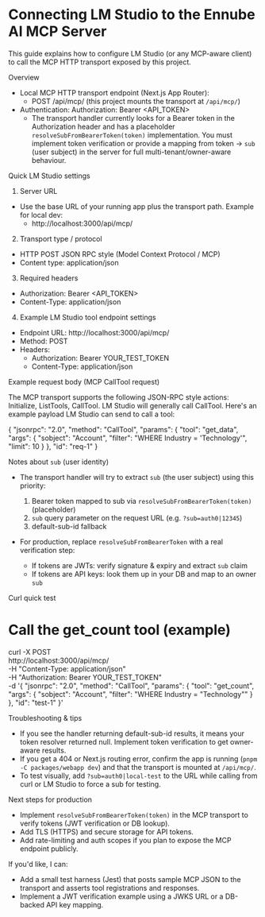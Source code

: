 # Connecting LM Studio to the Ennube AI MCP Server

This guide explains how to configure LM Studio (or any MCP-aware client) to call the MCP HTTP transport exposed by this project.

Overview
- Local MCP HTTP transport endpoint (Next.js App Router):
  - POST /api/mcp/  (this project mounts the transport at `/api/mcp/`)
- Authentication: Authorization: Bearer <API_TOKEN>
  - The transport handler currently looks for a Bearer token in the Authorization header and has a placeholder `resolveSubFromBearerToken(token)` implementation. You must implement token verification or provide a mapping from token -> `sub` (user subject) in the server for full multi-tenant/owner-aware behaviour.

Quick LM Studio settings
1. Server URL
- Use the base URL of your running app plus the transport path. Example for local dev:
  - http://localhost:3000/api/mcp/

2. Transport type / protocol
- HTTP POST JSON RPC style (Model Context Protocol / MCP)
- Content type: application/json

3. Required headers
- Authorization: Bearer <API_TOKEN>
- Content-Type: application/json

4. Example LM Studio tool endpoint settings
- Endpoint URL: http://localhost:3000/api/mcp/
- Method: POST
- Headers:
  - Authorization: Bearer YOUR_TEST_TOKEN
  - Content-Type: application/json

Example request body (MCP CallTool request)

The MCP transport supports the following JSON-RPC style actions: Initialize, ListTools, CallTool. LM Studio will generally call CallTool. Here's an example payload LM Studio can send to call a tool:

{
  "jsonrpc": "2.0",
  "method": "CallTool",
  "params": {
    "tool": "get_data",
    "args": {
      "sobject": "Account",
      "filter": "WHERE Industry = 'Technology'",
      "limit": 10
    }
  },
  "id": "req-1"
}

Notes about `sub` (user identity)
- The transport handler will try to extract `sub` (the user subject) using this priority:
  1. Bearer token mapped to sub via `resolveSubFromBearerToken(token)` (placeholder)
  2. `sub` query parameter on the request URL (e.g. `?sub=auth0|12345`)
  3. default-sub-id fallback

- For production, replace `resolveSubFromBearerToken` with a real verification step:
  - If tokens are JWTs: verify signature & expiry and extract `sub` claim
  - If tokens are API keys: look them up in your DB and map to an owner `sub`

Curl quick test

# Call the get_count tool (example)
curl -X POST \
  http://localhost:3000/api/mcp/ \
  -H "Content-Type: application/json" \
  -H "Authorization: Bearer YOUR_TEST_TOKEN" \
  -d '{
    "jsonrpc": "2.0",
    "method": "CallTool",
    "params": { "tool": "get_count", "args": { "sobject": "Account", "filter": "WHERE Industry = \"Technology\"" } },
    "id": "test-1"
  }'

Troubleshooting & tips
- If you see the handler returning default-sub-id results, it means your token resolver returned null. Implement token verification to get owner-aware results.
- If you get a 404 or Next.js routing error, confirm the app is running (`pnpm -C packages/webapp dev`) and that the transport is mounted at `/api/mcp/`.
- To test visually, add `?sub=auth0|local-test` to the URL while calling from curl or LM Studio to force a sub for testing.

Next steps for production
- Implement `resolveSubFromBearerToken(token)` in the MCP transport to verify tokens (JWT verification or DB lookup).
- Add TLS (HTTPS) and secure storage for API tokens.
- Add rate-limiting and auth scopes if you plan to expose the MCP endpoint publicly.

If you'd like, I can:
- Add a small test harness (Jest) that posts sample MCP JSON to the transport and asserts tool registrations and responses.
- Implement a JWT verification example using a JWKS URL or a DB-backed API key mapping.
